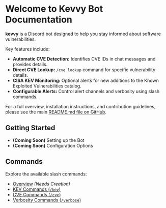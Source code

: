 # Welcome to Kevvy Bot Documentation

**kevvy** is a Discord bot designed to help you stay informed about software vulnerabilities.

Key features include:

*   **Automatic CVE Detection:** Identifies CVE IDs in chat messages and provides details.
*   **Direct CVE Lookup:** `/cve lookup` command for specific vulnerability details.
*   **CISA KEV Monitoring:** Optional alerts for new additions to the Known Exploited Vulnerabilities catalog.
*   **Configurable Alerts:** Control alert channels and verbosity using slash commands.

For a full overview, installation instructions, and contribution guidelines, please see the main [README.md file on GitHub](https://github.com/mauvehed/kevvy/blob/main/README.md).

## Getting Started

*   **(Coming Soon)** Setting up the Bot
*   **(Coming Soon)** Configuration Options

## Commands

Explore the available slash commands:

*   [Overview](commands/index.md) *(Needs Creation)*
*   [KEV Commands (`/kev`)](commands/kev.md)
*   [CVE Commands (`/cve`)](commands/cve.md)
*   [Verbosity Commands (`/verbose`)](commands/verbose.md) 